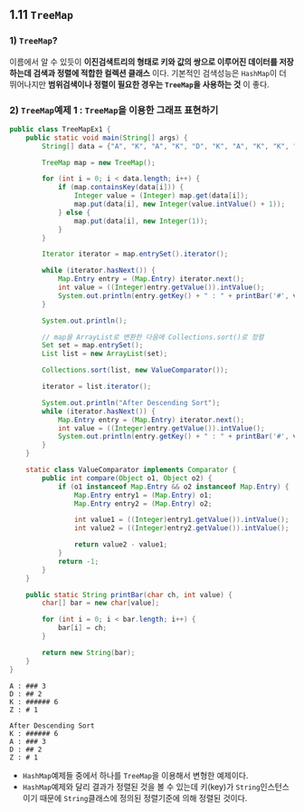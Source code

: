 ## 1.11 `TreeMap`

### 1) `TreeMap`?
이름에서 알 수 있듯이 **이진검색트리의 형태로 키와 값의 쌍으로 이루어진 데이터를 저장하는데 검색과 정렬에 적합한 컬렉션 클래스** 이다. 기본적인 검색성능은 `HashMap`이 더 뛰어나지만 **범위검색이나 정렬이 필요한 경우는 `TreeMap`을 사용하는 것** 이 좋다.

### 2) `TreeMap`예제 1 : `TreeMap`을 이용한 그래프 표현하기
```java
public class TreeMapEx1 {
    public static void main(String[] args) {
        String[] data = {"A", "K", "A", "K", "D", "K", "A", "K", "K", "K", "Z", "D"};

        TreeMap map = new TreeMap();

        for (int i = 0; i < data.length; i++) {
            if (map.containsKey(data[i])) {
                Integer value = (Integer) map.get(data[i]);
                map.put(data[i], new Integer(value.intValue() + 1));
            } else {
                map.put(data[i], new Integer(1));
            }
        }

        Iterator iterator = map.entrySet().iterator();

        while (iterator.hasNext()) {
            Map.Entry entry = (Map.Entry) iterator.next();
            int value = ((Integer)entry.getValue()).intValue();
            System.out.println(entry.getKey() + " : " + printBar('#', value) + " " + value);
        }

        System.out.println();

        // map을 ArrayList로 변환한 다음에 Collections.sort()로 정렬
        Set set = map.entrySet();
        List list = new ArrayList(set);

        Collections.sort(list, new ValueComparator());

        iterator = list.iterator();

        System.out.println("After Descending Sort");
        while (iterator.hasNext()) {
            Map.Entry entry = (Map.Entry) iterator.next();
            int value = ((Integer)entry.getValue()).intValue();
            System.out.println(entry.getKey() + " : " + printBar('#', value) + " " + value);
        }
    }

    static class ValueComparator implements Comparator {
        public int compare(Object o1, Object o2) {
            if (o1 instanceof Map.Entry && o2 instanceof Map.Entry) {
                Map.Entry entry1 = (Map.Entry) o1;
                Map.Entry entry2 = (Map.Entry) o2;

                int value1 = ((Integer)entry1.getValue()).intValue();
                int value2 = ((Integer)entry2.getValue()).intValue();

                return value2 - value1;
            }
            return -1;
        }
    }

    public static String printBar(char ch, int value) {
        char[] bar = new char[value];

        for (int i = 0; i < bar.length; i++) {
            bar[i] = ch;
        }

        return new String(bar);
    }
}
```
```
A : ### 3
D : ## 2
K : ###### 6
Z : # 1

After Descending Sort
K : ###### 6
A : ### 3
D : ## 2
Z : # 1
```
- `HashMap`예제들 중에서 하나를 `TreeMap`을 이용해서 변형한 예제이다.
- `HashMap`예제와 달리 결과가 정렬된 것을 볼 수 있는데 키(key)가 `String`인스턴스이기 때문에 `String`클래스에 정의된 정렬기준에 의해 정렬된 것이다.
